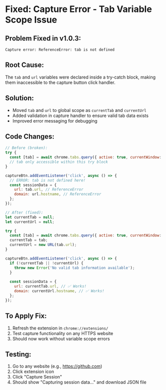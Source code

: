 # Fixed: Capture Error - Tab Variable Scope Issue

## Problem Fixed in v1.0.3:
```
Capture error: ReferenceError: tab is not defined
```

## Root Cause:
The `tab` and `url` variables were declared inside a try-catch block, making them inaccessible to the capture button click handler.

## Solution:
- Moved `tab` and `url` to global scope as `currentTab` and `currentUrl`
- Added validation in capture handler to ensure valid tab data exists
- Improved error messaging for debugging

## Code Changes:
```javascript
// Before (broken):
try {
  const [tab] = await chrome.tabs.query({ active: true, currentWindow: true });
  // tab only accessible within this try block
}

captureBtn.addEventListener('click', async () => {
  // ERROR: tab is not defined here!
  const sessionData = {
    url: tab.url, // ReferenceError
    domain: url.hostname, // ReferenceError
  };
});

// After (fixed):
let currentTab = null;
let currentUrl = null;

try {
  const [tab] = await chrome.tabs.query({ active: true, currentWindow: true });
  currentTab = tab;
  currentUrl = new URL(tab.url);
}

captureBtn.addEventListener('click', async () => {
  if (!currentTab || !currentUrl) {
    throw new Error('No valid tab information available');
  }
  
  const sessionData = {
    url: currentTab.url, // ✅ Works!
    domain: currentUrl.hostname, // ✅ Works!
  };
});
```

## To Apply Fix:
1. Refresh the extension in `chrome://extensions/`
2. Test capture functionality on any HTTPS website
3. Should now work without variable scope errors

## Testing:
1. Go to any website (e.g., https://github.com)
2. Click extension icon
3. Click "Capture Session"
4. Should show "Capturing session data..." and download JSON file